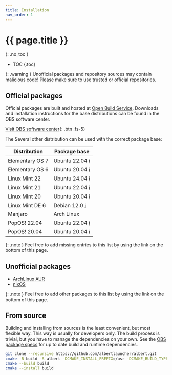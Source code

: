 ```yaml
---
title: Installation
nav_order: 1
---
```


# {{ page.title }}
{: .no_toc }

- TOC
{:toc}

{: .warning }
Unofficial packages and repository sources may contain malicious code!
Please make sure to use trusted or official repositories.

## Official packages

Official packages are built and hosted at [Open Build Service](https://build.opensuse.org/package/show/home:manuelschneid3r/albert).
Downloads and installation instructions for the base distributions can be found in the OBS software center.

[Visit OBS software center](https://software.opensuse.org/download/package.iframe?project=home:manuelschneid3r&package=albert&acolor=00cccc&hcolor=00aaaa){: .btn .fs-5}

The Several other distribution can be used with the correct package base:

| Distribution    | Package base                                                                 |
|-----------------|------------------------------------------------------------------------------|
| Elementary OS 7 | Ubuntu 22.04 [ℹ️](https://en.wikipedia.org/wiki/Elementary_OS#Summary_table) |
| Elementary OS 6 | Ubuntu 20.04 [ℹ️](https://en.wikipedia.org/wiki/Elementary_OS#Summary_table) |
| Linux Mint 22   | Ubuntu 24.04 [ℹ️](https://en.wikipedia.org/wiki/Linux_Mint#Releases)         |
| Linux Mint 21   | Ubuntu 22.04 [ℹ️](https://en.wikipedia.org/wiki/Linux_Mint#Releases)         |
| Linux Mint 20   | Ubuntu 20.04 [ℹ️](https://en.wikipedia.org/wiki/Linux_Mint#Releases)         |
| Linux Mint DE 6 | Debian 12.0 [ℹ️](https://en.wikipedia.org/wiki/Linux_Mint#Releases)          |
| Manjaro         | Arch Linux                                                                   |
| PopOS! 22.04    | Ubuntu 22.04 [ℹ️](https://en.wikipedia.org/wiki/Pop!_OS#Release_table)         |
| PopOS! 20.04    | Ubuntu 20.04 [ℹ️](https://en.wikipedia.org/wiki/Pop!_OS#Release_table)         |

{: .note }
Feel free to add missing entries to this list by using the link on the bottom of this page.


## Unofficial packages

- [ArchLinux AUR](https://aur.archlinux.org/packages/albert)
- [nixOS](https://search.nixos.org/packages?channel=unstable&from=0&size=50&sort=relevance&type=packages&query=albert)

{: .note }
Feel free to add other packages to this list by using the link on the bottom of this page.

## From source

Building and installing from sources is the least convenient, but most flexible way.
This way is usually for developers only.
The build process is trivial, but you have to manage the dependencies on your own.
See the [OBS package specs](https://build.opensuse.org/package/show/home:manuelschneid3r/albert) for up to date build and runtime dependencies.

```bash
git clone --recursive https://github.com/albertlauncher/albert.git
cmake -B build -S albert -DCMAKE_INSTALL_PREFIX=/usr -DCMAKE_BUILD_TYPE=Debug
cmake --build build
cmake --install build
```
